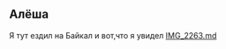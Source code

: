 ## Алёша
Я тут ездил на Байкал и вот,что я увидел
[IMG_2263.md](https://github.com/user-attachments/files/19618440/IMG_2263.md)
